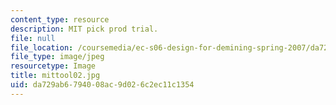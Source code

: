 ```yaml
---
content_type: resource
description: MIT pick prod trial.
file: null
file_location: /coursemedia/ec-s06-design-for-demining-spring-2007/da729ab6794008ac9d026c2ec11c1354_mittool02.jpg
file_type: image/jpeg
resourcetype: Image
title: mittool02.jpg
uid: da729ab6-7940-08ac-9d02-6c2ec11c1354
---
```

